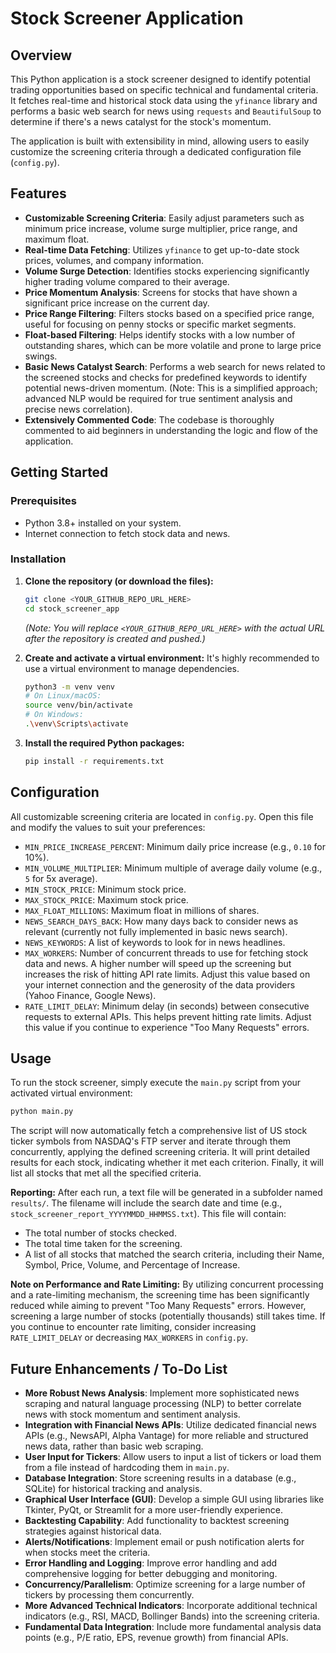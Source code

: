 # Stock Screener Application

## Overview
This Python application is a stock screener designed to identify potential trading opportunities based on specific technical and fundamental criteria. It fetches real-time and historical stock data using the `yfinance` library and performs a basic web search for news using `requests` and `BeautifulSoup` to determine if there's a news catalyst for the stock's momentum.

The application is built with extensibility in mind, allowing users to easily customize the screening criteria through a dedicated configuration file (`config.py`).

## Features
- **Customizable Screening Criteria**: Easily adjust parameters such as minimum price increase, volume surge multiplier, price range, and maximum float.
- **Real-time Data Fetching**: Utilizes `yfinance` to get up-to-date stock prices, volumes, and company information.
- **Volume Surge Detection**: Identifies stocks experiencing significantly higher trading volume compared to their average.
- **Price Momentum Analysis**: Screens for stocks that have shown a significant price increase on the current day.
- **Price Range Filtering**: Filters stocks based on a specified price range, useful for focusing on penny stocks or specific market segments.
- **Float-based Filtering**: Helps identify stocks with a low number of outstanding shares, which can be more volatile and prone to large price swings.
- **Basic News Catalyst Search**: Performs a web search for news related to the screened stocks and checks for predefined keywords to identify potential news-driven momentum. (Note: This is a simplified approach; advanced NLP would be required for true sentiment analysis and precise news correlation).
- **Extensively Commented Code**: The codebase is thoroughly commented to aid beginners in understanding the logic and flow of the application.

## Getting Started

### Prerequisites
- Python 3.8+ installed on your system.
- Internet connection to fetch stock data and news.

### Installation
1.  **Clone the repository (or download the files):**
    ```bash
    git clone <YOUR_GITHUB_REPO_URL_HERE>
    cd stock_screener_app
    ```
    *(Note: You will replace `<YOUR_GITHUB_REPO_URL_HERE>` with the actual URL after the repository is created and pushed.)*

2.  **Create and activate a virtual environment:**
    It's highly recommended to use a virtual environment to manage dependencies.
    ```bash
    python3 -m venv venv
    # On Linux/macOS:
    source venv/bin/activate
    # On Windows:
    .\venv\Scripts\activate
    ```

3.  **Install the required Python packages:**
    ```bash
    pip install -r requirements.txt
    ```

## Configuration
All customizable screening criteria are located in `config.py`. Open this file and modify the values to suit your preferences:

- `MIN_PRICE_INCREASE_PERCENT`: Minimum daily price increase (e.g., `0.10` for 10%).
- `MIN_VOLUME_MULTIPLIER`: Minimum multiple of average daily volume (e.g., `5` for 5x average).
- `MIN_STOCK_PRICE`: Minimum stock price.
- `MAX_STOCK_PRICE`: Maximum stock price.
- `MAX_FLOAT_MILLIONS`: Maximum float in millions of shares.
- `NEWS_SEARCH_DAYS_BACK`: How many days back to consider news as relevant (currently not fully implemented in basic news search).
- `NEWS_KEYWORDS`: A list of keywords to look for in news headlines.
- `MAX_WORKERS`: Number of concurrent threads to use for fetching stock data and news. A higher number will speed up the screening but increases the risk of hitting API rate limits. Adjust this value based on your internet connection and the generosity of the data providers (Yahoo Finance, Google News).
- `RATE_LIMIT_DELAY`: Minimum delay (in seconds) between consecutive requests to external APIs. This helps prevent hitting rate limits. Adjust this value if you continue to experience "Too Many Requests" errors.

## Usage

To run the stock screener, simply execute the `main.py` script from your activated virtual environment:

```bash
python main.py
```

The script will now automatically fetch a comprehensive list of US stock ticker symbols from NASDAQ's FTP server and iterate through them concurrently, applying the defined screening criteria. It will print detailed results for each stock, indicating whether it met each criterion. Finally, it will list all stocks that met all the specified criteria.

**Reporting:** After each run, a text file will be generated in a subfolder named `results/`. The filename will include the search date and time (e.g., `stock_screener_report_YYYYMMDD_HHMMSS.txt`). This file will contain:
- The total number of stocks checked.
- The total time taken for the screening.
- A list of all stocks that matched the search criteria, including their Name, Symbol, Price, Volume, and Percentage of Increase.

**Note on Performance and Rate Limiting:** By utilizing concurrent processing and a rate-limiting mechanism, the screening time has been significantly reduced while aiming to prevent "Too Many Requests" errors. However, screening a large number of stocks (potentially thousands) still takes time. If you continue to encounter rate limiting, consider increasing `RATE_LIMIT_DELAY` or decreasing `MAX_WORKERS` in `config.py`.

## Future Enhancements / To-Do List

- **More Robust News Analysis**: Implement more sophisticated news scraping and natural language processing (NLP) to better correlate news with stock momentum and sentiment analysis.
- **Integration with Financial News APIs**: Utilize dedicated financial news APIs (e.g., NewsAPI, Alpha Vantage) for more reliable and structured news data, rather than basic web scraping.
- **User Input for Tickers**: Allow users to input a list of tickers or load them from a file instead of hardcoding them in `main.py`.
- **Database Integration**: Store screening results in a database (e.g., SQLite) for historical tracking and analysis.
- **Graphical User Interface (GUI)**: Develop a simple GUI using libraries like Tkinter, PyQt, or Streamlit for a more user-friendly experience.
- **Backtesting Capability**: Add functionality to backtest screening strategies against historical data.
- **Alerts/Notifications**: Implement email or push notification alerts for when stocks meet the criteria.
- **Error Handling and Logging**: Improve error handling and add comprehensive logging for better debugging and monitoring.
- **Concurrency/Parallelism**: Optimize screening for a large number of tickers by processing them concurrently.
- **More Advanced Technical Indicators**: Incorporate additional technical indicators (e.g., RSI, MACD, Bollinger Bands) into the screening criteria.
- **Fundamental Data Integration**: Include more fundamental analysis data points (e.g., P/E ratio, EPS, revenue growth) from financial APIs.
